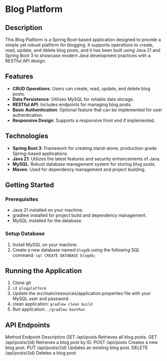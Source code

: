 # Blog Platform

## Description
This Blog Platform is a Spring Boot-based application designed to provide a simple yet robust platform for blogging. It supports operations to create, read, update, and delete blog posts, and it has been built using Java 21 and Spring Boot 3 to showcase modern Java development practices with a RESTful API design.

## Features
- **CRUD Operations**: Users can create, read, update, and delete blog posts.
- **Data Persistence**: Utilizes MySQL for reliable data storage.
- **RESTful API**: Includes endpoints for managing blog posts.
- **Basic Authentication**: Optional feature that can be implemented for user authentication.
- **Responsive Design**: Supports a responsive front end if implemented.

## Technologies
- **Spring Boot 3**: Framework for creating stand-alone, production-grade Spring-based applications.
- **Java 21**: Utilizes the latest features and security enhancements of Java.
- **MySQL**: Robust database management system for storing blog posts.
- **Maven**: Used for dependency management and project building.

## Getting Started

### Prerequisites
- Java 21 installed on your machine.
- gradlew installed for project build and dependency management.
- MySQL installed for the database.

### Setup Database
1. Install MySQL on your machine.
2. Create a new database named `blogdb` using the following SQL command:
   ```sql CREATE DATABASE blogdb;```

## Running the Application
1. Clone git
2. ``` cd plogplatform ```
3. Update the src/main/resources/application.properties file with your MySQL user and password.
4. clean application:
``` gradlew clean build ```
5. Run application:
``` ./gradlew bootRun ```


## API Endpoints

Method      Endpoint	        Description
GET         /api/posts	        Retrieves all blog posts.
GET	        /api/posts/{id}	    Retrieves a blog post by ID.
POST	    /api/posts	        Creates a new blog post.
PUT	        /api/posts/{id}	    Updates an existing blog post.
DELETE	    /api/posts/{id}	    Deletes a blog post.
